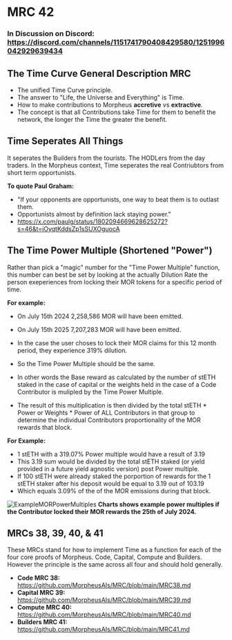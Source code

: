 # MRC 42

### In Discussion on Discord: https://discord.com/channels/1151741790408429580/1251996042929639434

## The Time Curve General Description MRC
- The unified Time Curve principle. 
- The answer to "Life, the Universe and Everything" is Time.
- How to make contributions to Morpheus **accretive** vs **extractive**.
- The concept is that all Contributions take Time for them to benefit the network, the longer the Time the greater the benefit. 

## Time Seperates All Things
It seperates the Builders from the tourists. The HODLers from the day traders. 
In the Morpheus context, Time seperates the real Contriubtors from short term opportunists.

**To quote Paul Graham:** 
- "If your opponents are opportunists, one way to beat them is to outlast them. 
- Opportunists almost by definition lack staying power."
- https://x.com/paulg/status/1802094669628625272?s=46&t=iOyqtKddsZp1sSUXOguocA

## The Time Power Multiple (Shortened "Power")
Rather than pick a "magic" number for the "Time Power Multiple" function, this number can best be set by looking at the actually Dilution Rate the person exeperiences from locking their MOR tokens for a specific period of time.

**For example:**
- On July 15th 2024 2,258,586 MOR will have been emitted.
- On July 15th 2025 7,207,283 MOR will have been emitted.
- In the case the user choses to lock their MOR claims for this 12 month period, they experience 319% dilution.  
- So the Time Power Multiple should be the same. 

- In other words the Base reward as calculated by the number of stETH staked in the case of capital or the weights held in the case of a Code Contributor is mulipled by the Time Power Multiple. 
- The result of this multiplication is then divided by the total stETH * Power or Weights * Power of ALL Contributors in that group to determine the individual Contributors proportionality of the MOR rewards that block.

**For Example:**
- 1 stETH with a 319.07% Power multiple would have a result of 3.19
- This 3.19 sum would be divided by the total stETH staked (or yield provided in a future yield agnostic version) post Power multiple.
- If 100 stETH were already staked the porportion of rewards for the 1 stETH staker after his deposit would be equal to 3.19 out of 103.19 
- Which equals 3.09% of the of the MOR emissions during that block.

![ExampleMORPowerMultiples](https://github.com/MorpheusAIs/MRC/assets/1563345/4e1d7a60-3cc2-437d-b9a9-9af45cc282ce)
**Charts shows example power multiples if the Contributor locked their MOR rewards the 25th of July 2024.**

## MRCs 38, 39, 40, & 41 
These MRCs stand for how to implement Time as a function for each of the four core proofs of Morpheus. 
Code, Capital, Compute and Builders. However the principle is the same across all four and should hold generally.

- **Code MRC 38:** https://github.com/MorpheusAIs/MRC/blob/main/MRC38.md
- **Capital MRC 39:** https://github.com/MorpheusAIs/MRC/blob/main/MRC39.md
- **Compute MRC 40:** https://github.com/MorpheusAIs/MRC/blob/main/MRC40.md
- **Builders MRC 41:** https://github.com/MorpheusAIs/MRC/blob/main/MRC41.md
